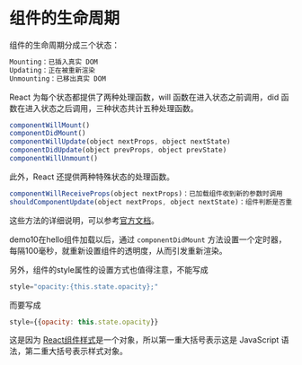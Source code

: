 # 组件的生命周期

组件的生命周期分成三个状态：

```js
Mounting：已插入真实 DOM
Updating：正在被重新渲染
Unmounting：已移出真实 DOM
```

React 为每个状态都提供了两种处理函数，will 函数在进入状态之前调用，did 函数在进入状态之后调用，三种状态共计五种处理函数。

```js
componentWillMount()
componentDidMount()
componentWillUpdate(object nextProps, object nextState)
componentDidUpdate(object prevProps, object prevState)
componentWillUnmount()
```

此外，React 还提供两种特殊状态的处理函数。

```js
componentWillReceiveProps(object nextProps)：已加载组件收到新的参数时调用
shouldComponentUpdate(object nextProps, object nextState)：组件判断是否重新渲染时调用
```

这些方法的详细说明，可以参考[官方文档](https://reactjs.org/docs/react-component.html#lifecycle-methods)。

demo10在hello组件加载以后，通过 `componentDidMount` 方法设置一个定时器，每隔100毫秒，就重新设置组件的透明度，从而引发重新渲染。

另外，组件的style属性的设置方式也值得注意，不能写成

```js
style="opacity:{this.state.opacity};"
```

而要写成

```js
style={{opacity: this.state.opacity}}
```

这是因为 [React组件样式](https://reactjs.org/docs/dom-elements.html)是一个对象，所以第一重大括号表示这是 JavaScript 语法，第二重大括号表示样式对象。
